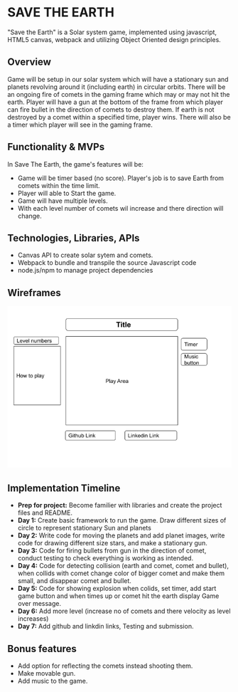 
# SAVE THE EARTH

"Save the Earth" is a Solar system game, implemented using javascript, HTML5 canvas, webpack and utilizing Object Oriented design principles.

## Overview

Game will be setup in our solar system which will have a stationary sun and planets revolving around it (including earth) in circular orbits. There will be an ongoing fire of comets in  the gaming frame which may or may not hit the earth. Player will have a gun at the bottom of the frame from which player can fire bullet in the direction of comets to destroy them. If earth is not destroyed by a comet within a specified time, player wins. There will also be a timer which player will see in the gaming frame.


## Functionality & MVPs

  In Save The Earth, the game's features will be:

  * Game will be timer based (no score). Player's job is to save Earth from comets      within the time limit.
  * Player will able to Start the game.
  * Game will have multiple levels.
  * With each level number of comets wil increase and there direction will change.
  


## Technologies, Libraries, APIs

  * Canvas API to create solar sytem and comets.
  * Webpack to bundle and transpile the source Javascript code
  * node.js/npm to manage project dependencies

## Wireframes

<img src="./images/wireframe.png" >


## Implementation Timeline

  * **Prep for project:** Become familier with libraries and create the project files and README.
  * **Day 1:**  Create basic framework to run the game. Draw different sizes of circle to represent stationary Sun and planets
  * **Day 2:**  Write code for moving the planets and add planet images, write code for drawing different size stars, and make a stationary gun.
  * **Day 3:**  Code for firing bullets from gun in the direction of comet, conduct testing to check everything is working as intended.
  * **Day 4:**  Code for detecting collision (earth and comet, comet and bullet), when collids with comet change color of bigger comet and make them small, and disappear comet and bullet.
  * **Day 5:**  Code for showing explosion when colids, set timer, add start game button and when times up or comet hit the earth display Game over message.
  * **Day 6:**  Add more level (increase no of comets and there velocity as level increases)
  * **Day 7:** Add github and linkdin links, Testing and submission.

## Bonus features

  * Add option for reflecting the comets instead shooting them.
  * Make movable gun.
  * Add music to the game.